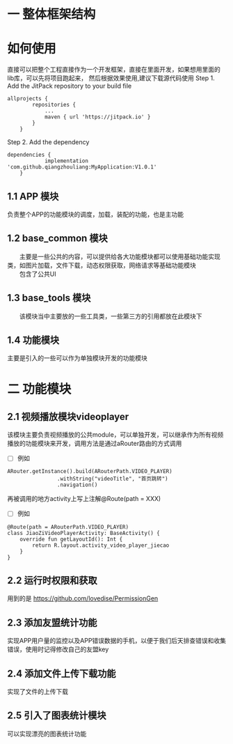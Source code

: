 # 一 整体框架结构
# 如何使用
直接可以把整个工程直接作为一个开发框架，直接在里面开发，如果想用里面的lib库，可以先将项目跑起来，
然后根据效果使用,建议下载源代码使用
Step 1. Add the JitPack repository to your build file
```
allprojects {
		repositories {
			...
			maven { url 'https://jitpack.io' }
		}
	}
```
Step 2. Add the dependency
```
dependencies {
	        implementation 'com.github.qiangzhouliang:MyApplication:V1.0.1'
	}
```
## 1.1 APP 模块
负责整个APP的功能模块的调度，加载，装配的功能，也是主功能
## 1.2 base_common 模块
&ensp;&ensp;&ensp;&ensp;主要是一些公共的内容，可以提供给各大功能模块都可以使用基础功能实现类，如图片加载，文件下载，动态权限获取，网络请求等基础功能模块  
&ensp;&ensp;&ensp;&ensp;包含了公共UI
## 1.3 base_tools 模块
&ensp;&ensp;&ensp;&ensp;该模块当中主要放的一些工具类，一些第三方的引用都放在此模块下
## 1.4 功能模块
主要是引入的一些可以作为单独模块开发的功能模块
# 二 功能模块
## 2.1 视频播放模块videoplayer
该模块主要负责视频播放的公共module，可以单独开发，可以继承作为所有视频播放的功能模块来开发，调用方法是通过aRouter路由的方式调用  
- [ ] 例如
```
ARouter.getInstance().build(ARouterPath.VIDEO_PLAYER)
                .withString("videoTitle", "首页跳转")
                .navigation()

```
再被调用的地方activity上写上注解@Route(path = XXX)
- [ ] 例如
```
@Route(path = ARouterPath.VIDEO_PLAYER)
class JiaoZiVideoPlayerActivity: BaseActivity() {
    override fun getLayoutId(): Int {
        return R.layout.activity_video_player_jiecao
    }
}
```
## 2.2 运行时权限和获取
用到的是 https://github.com/lovedise/PermissionGen
## 2.3 添加友盟统计功能
实现APP用户量的监控以及APP错误数据的手机，以便于我们后天排查错误和收集错误，使用时记得修改自己的友盟key
## 2.4 添加文件上传下载功能
实现了文件的上传下载
## 2.5 引入了图表统计模块
可以实现漂亮的图表统计功能
